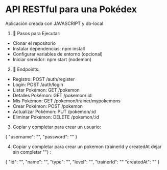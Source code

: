 # API RESTful para una Pokédex

Aplicación creada con JAVASCRIPT y db-local

1. 📝 Pasos para Ejecutar:

- Clonar el repositorio
- Instalar dependencias: npm install
- Configurar variables de entorno (opcional)
- Iniciar servidor: npm start (nodemon)

2. 🚀 Endpoints: 

- Registro: POST /auth/register
- Login: POST /auth/login
- Listar Pokémon: GET /pokemon
- Detalles Pokémon: GET /pokemon/:id
- Mis Pokémon: GET /pokemon/trainer/mypokemons
- Crear Pokémon: POST /pokemon
- Actualizar Pokémon: PUT /pokemon/:id
- Eliminar Pokémon: DELETE /pokemon/:id


3. Copiar y completar para crear un usuario:

  {
      "username": "",
      "password": ""
  }


4. Copiar y completar para crear un pokemon (trainerId y createdAt dejar sin completar "") :

  {
    "id": "",
    "name": "",
    "type": "",
    "level": "",
    "trainerId": ""
    "createdAt": ""
}
